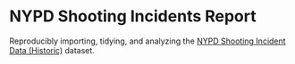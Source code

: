 # NYPD Shooting Incidents Report

Reproducibly importing, tidying, and analyzing the [NYPD Shooting Incident Data (Historic)](https://data.cityofnewyork.us/api/views/833y-fsy8/rows.csv?accessType=DOWNLOAD) dataset. 
